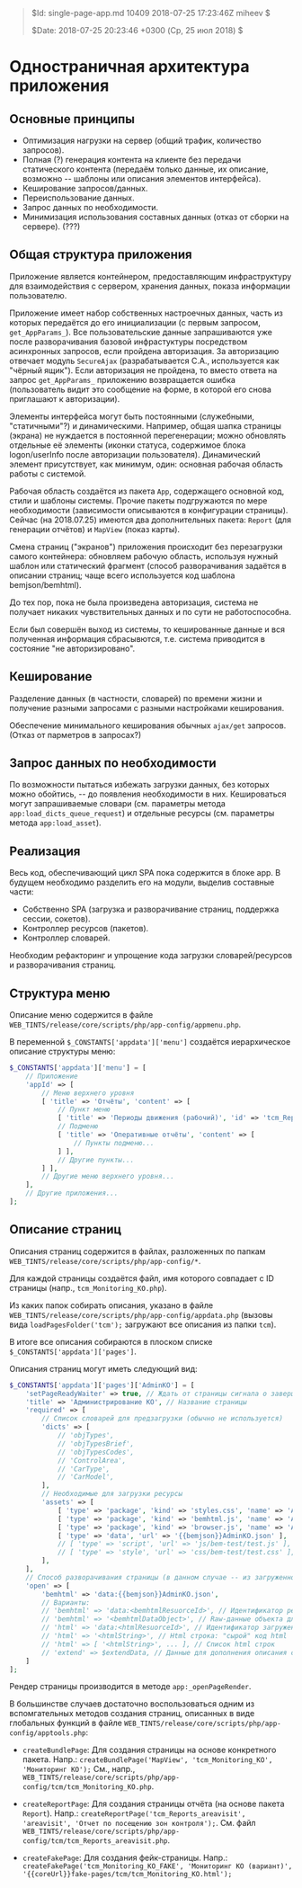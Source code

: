 >
> $Id: single-page-app.md 10409 2018-07-25 17:23:46Z miheev $
>
> $Date: 2018-07-25 20:23:46 +0300 (Ср, 25 июл 2018) $
>

Одностраничная архитектура приложения
=====================================

Основные принципы
-----------------

- Оптимизация нагрузки на сервер (общий трафик, количество запросов).
- Полная (?) генерация контента на клиенте без передачи статического контента
  (передаём только данные, их описание, возможно -- шаблоны или описания
  элементов интерфейса).
- Кеширование запросов/данных.
- Переиспользование данных.
- Запрос данных по необходимости.
- Минимизация использования составных данных (отказ от сборки на сервере).
  (???)

Общая структура приложения
--------------------------

Приложение является контейнером, предоставляющим инфраструктуру для
взаимодействия с сервером, хранения данных, показа информации пользователю.

Приложение имеет набор собственных настроечных данных, часть из которых
передаётся до его инициализации (с первым запросом, `get_AppParams_`). Все
пользовательские данные запрашиваются уже после разворачивания базовой
инфрастуктуры посредством асинхронных запросов, если пройдена авторизация. За
авторизацию отвечает модуль `SecureAjax` (разрабатывается С.А., используется
как "чёрный ящик"). Если авторизация не пройдена, то вместо ответа на запрос
`get_AppParams_` приложению возвращается ошибка (пользователь видит это
сообщение на форме, в которой его снова приглашают к авторизации).

Элементы интерфейса могут быть постоянными (служебными, "статичными"?) и
динамическими. Например, общая шапка страницы (экрана) не нуждается в
постоянной перегенерации; можно обновлять отдельные её элементы (иконки
статуса, содержимое блока logon/userInfo после авторизации пользователя).
Динамический элемент присутствует, как минимум, один: основная рабочая область
работы с системой.

Рабочая область создаётся из пакета `App`, содержащего основной код, стили и
шаблоны системы. Прочие пакеты подгружаются по мере необходимости (зависимости
описываются в конфигурации страницы). Сейчас (на 2018.07.25) имеются два
дополнительных пакета: `Report` (для генерации отчётов) и `MapView` (показ
карты).

Смена страниц ("экранов") приложения происходит без перезагрузки самого
контейнера: обновляем рабочую область, используя нужный шаблон или статический
фрагмент (способ разворачивания задаётся в описании страниц; чаще всего
используется код шаблона bemjson/bemhtml).

До тех пор, пока не была произведена авторизация, система не получает никаких
чувствительных данных и по сути не работоспособна.

Если был совершён выход из системы, то кешированные данные и вся полученная
информация сбрасывются, т.е. система приводится в состояние "не
авторизировано".

Кеширование
-----------

Разделение данных (в частности, словарей) по времени жизни и получение разными
запросами с разными настройками кеширования.

Обеспечение минимального кеширования обычных `ajax/get` запросов. (Отказ от
парметров в запросах?)

Запрос данных по необходимости
------------------------------

По возможности пытаться избежать загрузки данных, без которых можно обойтись,
-- до появления необходимости в них. Кешироваться могут запрашиваемые словари
(см. параметры метода `app:load_dicts_queue_request`) и отдельные ресурсы (см.
параметры метода `app:load_asset`).

Реализация
----------

Весь код, обеспечивающий цикл SPA пока содержится в блоке app. В будущем
необходимо разделить его на модули, выделив составные части:

- Собственно SPA (загрузка и разворачивание страниц, поддержка сессии, сокетов).
- Контроллер ресурсов (пакетов).
- Контроллер словарей.

Необходим рефакторинг и упрощение кода загрузки словарей/ресурсов и
разворачивания страниц.

Структура меню
--------------

Описание меню содержится в файле `WEB_TINTS/release/core/scripts/php/app-config/appmenu.php`.

В переменной `$_CONSTANTS['appdata']['menu']` создаётся иерархическое описание структуры меню:
```php
$_CONSTANTS['appdata']['menu'] = [
    // Приложение
    'appId' => [
        // Меню верхнего уровня
        [ 'title' => 'Отчёты', 'content' => [
            // Пункт меню
            [ 'title' => 'Периоды движения (рабочий)', 'id' => 'tcm_Reports_detailmove' ],
            // Подменю
            [ 'title' => 'Оперативные отчёты', 'content' => [
                // Пункты подменю...
            ] ],
            // Другие пункты...
        ] ],
        // Другие меню верхнего уровня...
    ],
    // Другие приложения...
];
```

Описание страниц
----------------

Описания страниц содержится в файлах, разложенных по папкам `WEB_TINTS/release/core/scripts/php/app-config/*`.

Для каждой страницы создаётся файл, имя которого совпадает с ID страницы (напр., `tcm_Monitoring_KO.php`).

Из каких папок собирать описания, указано в файле
`WEB_TINTS/release/core/scripts/php/app-config/appdata.php` (вызовы вида
`loadPagesFolder('tcm');` загружают все описания из папки `tcm`).

В итоге все описания собираются в плоском списке `$_CONSTANTS['appdata']['pages']`.

Описания страниц могут иметь следующий вид:
```php
$_CONSTANTS['appdata']['pages']['AdminKO'] = [
    'setPageReadyWaiter' => true, // Ждать от страницы сигнала о завершении: `waiter.finish('pageReady')`
    'title' => 'Администрирование КО', // Название страницы
    'required' => [
        // Список словарей для предзагрузки (обычно не используется)
        'dicts' => [
            // 'objTypes',
            // 'objTypesBrief',
            // 'objTypesCodes',
            // 'ControlArea',
            // 'CarType',
            // 'CarModel',
        ],
        // Необходимые для загрузки ресурсы
        'assets' => [
            [ 'type' => 'package', 'kind' => 'styles.css', 'name' => 'AdminKO' ],
            [ 'type' => 'package', 'kind' => 'bemhtml.js', 'name' => 'AdminKO' ],
            [ 'type' => 'package', 'kind' => 'browser.js', 'name' => 'AdminKO' ],
            [ 'type' => 'data', 'url' => '{{bemjson}}AdminKO.json' ],
            // [ 'type' => 'script', 'url' => 'js/bem-test/test.js' ],
            // [ 'type' => 'style', 'url' => 'css/bem-test/test.css' ],
        ],
    ],
    // Способ разворачивания страницы (в данном случае -- из загруженного ранее ресурса `{{bemjson}}AdminKO.json`).
    'open' => [
        'bemhtml' => 'data:{{bemjson}}AdminKO.json',
        // Варианты:
        // 'bemhtml' => 'data:<bemhtmlResuorceId>', // Идентификатор ресурса данных объекта для генерации в html
        // 'bemhtml' => '<bemhtmlDataObject>', // Raw-данные объекта для генерации в html
        // 'html' => 'data:<htmlResuorceId>', // Идентификатор загруженного html-контента
        // 'html' => '<htmlString>', // Html строка: "сырой" код html
        // 'html' => [ '<htmlString>', ... ], // Список html строк
        // 'extend' => $extendData, // Данные для дополнения описания страницы (в случае для `bemhtml`) перед генерацией из него html -- служит для кастомизации страницы.
    ]
];
```

Рендер страницы производится в методе `app:_openPageRender`.

В большинстве случаев достаточно воспользоваться одним из вспомгательных
методов создания страниц, описанных в виде глобальных функций в файле
`WEB_TINTS/release/core/scripts/php/app-config/apptools.php`:

- `createBundlePage`: Для создания страницы на основе конкретного пакета.
  Напр.: `createBundlePage('MapView', 'tcm_Monitoring_KO', 'Мониторинг КО');`
  См., напр.,
  `WEB_TINTS/release/core/scripts/php/app-config/tcm/tcm_Monitoring_KO.php`.

- `createReportPage`: Для создания страницы отчёта (на основе пакета `Report`).
  Напр.: `createReportPage('tcm_Reports_areavisit', 'areavisit', 'Отчет по
  посещению зон контроля');`. См. файл
  `WEB_TINTS/release/core/scripts/php/app-config/tcm/tcm_Reports_areavisit.php`.

- `createFakePage`: Для создания фейк-страницы. Напр.:
  `createFakePage('tcm_Monitoring_KO_FAKE', 'Мониторинг КО (вариант)',
  '{{coreUrl}}fake-pages/tcm/tcm_Monitoring_KO.html');`

